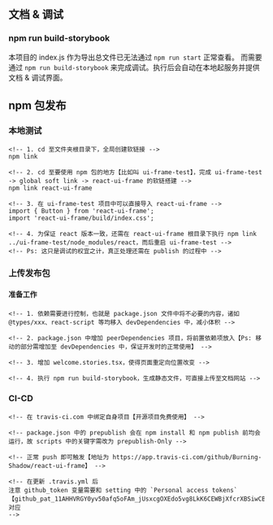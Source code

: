 ## 文档 & 调试
### npm run build-storybook
本项目的 index.js 作为导出总文件已无法通过 `npm run start` 正常查看。
而需要通过 `npm run build-storybook` 来完成调试。执行后会自动在本地起服务并提供文档 & 调试界面。

## npm 包发布
### 本地测试
```
<!-- 1. cd 至文件夹根目录下，全局创建软链接 -->
npm link

<!-- 2. cd 至要使用 npm 包的地方【比如叫 ui-frame-test】，完成 ui-frame-test -> global soft link -> react-ui-frame 的软链搭建 -->
npm link react-ui-frame

<!-- 3. 在 ui-frame-test 项目中可以直接导入 react-ui-frame -->
import { Button } from 'react-ui-frame';
import 'react-ui-frame/build/index.css';

<!-- 4. 为保证 react 版本一致，还需在 react-ui-frame 根目录下执行 npm link ../ui-frame-test/node_modules/react，而后重启 ui-frame-test -->
<!-- Ps: 这只是调试的权宜之计，真正处理还需在 publish 的过程中 -->
```

### 上传发布包
#### 准备工作
```
<!-- 1. 依赖需要进行控制，也就是 package.json 文件中将不必要的内容，诸如 @types/xxx、react-script 等均移入 devDependencies 中，减小体积 -->

<!-- 2. package.json 中增加 peerDependencies 项目，将前置依赖项放入【Ps: 移动的部分需增加至 devDependencies 中，保证开发时的正常使用】 -->

<!-- 3. 增加 welcome.stories.tsx，使得页面重定向位置改变 -->

<!-- 4. 执行 npm run build-storybook，生成静态文件，可直接上传至文档网站 -->
```

### CI-CD
```
<!-- 在 travis-ci.com 中绑定自身项目【开源项目免费使用】 -->

<!-- package.json 中的 prepublish 会在 npm install 和 npm publish 前均会运行，故 scripts 中的关键字需改为 prepublish-Only -->

<!-- 正常 push 即可触发【地址为 https://app.travis-ci.com/github/Burning-Shadow/react-ui-frame】 -->

<!-- 在更新 .travis.yml 后
注意 github_token 变量需要和 setting 中的 `Personal access tokens`
【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】 对应 
-->
```
